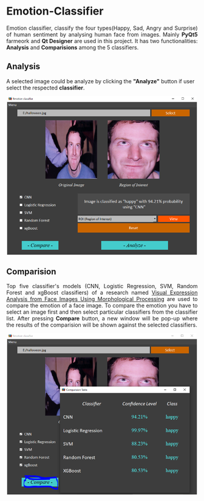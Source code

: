 # Emotion-Classifier
<p align="justify">
Emotion classifier, classify the four types(Happy, Sad, Angry and Surprise) of human sentiment by analysing human face from images. Mainly <b>PyQt5</b> farmeork and <b>Qt Designer</b> are used in this project. It has two functionalities: <b>Analysis</b> and <b>Comparisions</b> among the 5 classifiers.
</p>

## Analysis 
A selected image could be analyze by clicking the <b>"Analyze"</b> button if user select the respected <b>classifier</b>.
<p align="center">
    <img width="500" src="https://github.com/habib-777/Emotion-Classifier-GUI/blob/main/Screenshots/Emotion_detection.PNG" alt="Tools">
</p>

## Comparision
<p align="justify">
Top five classifier's models (CNN, Logistic Regression, SVM, Random Forest and xgBoost classifiers) of a research named <a href="https://link.springer.com/chapter/10.1007/978-3-030-93247-3_12" terget="_blank">Visual Expression Analysis from Face Images Using Morphological Processing</a> are used to compare the emotion of a face image. To compare the emotion you have to select an image first and then select particular classifiers from the classifier list. After pressing <b>Compare</b> button, a new window will be pop-up where the results of the comparision will be shown against the selected classifiers. 
</p>
<p align="center">
    <img width="500" src="https://github.com/habib-777/Emotion-Classifier-GUI/blob/main/Screenshots/Emotion_comparision.PNG" alt="Tools">
</p>
